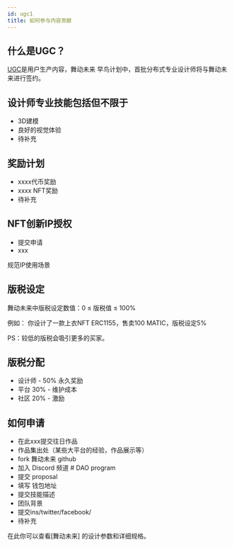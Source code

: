 ```yaml
---
id: ugc1
title: 如何参与内容贡献
---
```

## 什么是UGC？

[UGC](https://en.wikipedia.org/wiki/User-generated_content)是用户生产内容，舞动未来 早鸟计划中，首批分布式专业设计师将与舞动未来进行签约。

## 设计师专业技能包括但不限于

- 3D建模
- 良好的视觉体验
- 待补充


## 奖励计划

- xxxx代币奖励
- xxxx NFT奖励
- 待补充

## NFT创新IP授权
- 提交申请
- xxx

规范IP使用场景

## 版税设定

舞动未来中版税设定数值：0 ≤ 版税值 ≤ 100%

例如：
你设计了一款上衣NFT ERC1155，售卖100 MATIC，版税设定5%

PS：较低的版税会吸引更多的买家。

## 版税分配

- 设计师 - 50% 永久奖励
- 平台 30% - 维护成本
- 社区 20% - 激励

## 如何申请
- 在此xxx提交往日作品
- 作品集出处（某些大平台的经验，作品展示等）
- fork 舞动未来 github
- 加入 Discord 频道 # DAO program
- 提交 proposal
- 填写 钱包地址
- 提交技能描述
- 团队背景
- 提交ins/twitter/facebook/
- 待补充

在此你可以查看[舞动未来] 的设计参数和详细规格。
